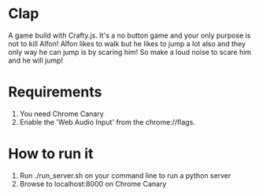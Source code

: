 Clap
===========

A game build with Crafty.js. It's a no button game and your only purpose is not to kill Alfon!
Alfon likes to walk but he likes to jump a lot also and they only way he can jump is by scaring him!
So make a loud noise to scare him and he will jump!

Requirements
============

1. You need Chrome Canary
2. Enable the 'Web Audio Input' from the chrome://flags.

How to run it
=============

1. Run ./run_server.sh on your command line to run a python server
2. Browse to localhost:8000 on Chrome Canary
